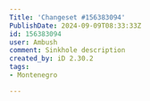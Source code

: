 ```yaml
---
Title: 'Changeset #156383094'
PublishDate: 2024-09-09T08:33:33Z
id: 156383094
user: Ambush
comment: Sinkhole description
created_by: iD 2.30.2
tags:
- Montenegro

---
```

